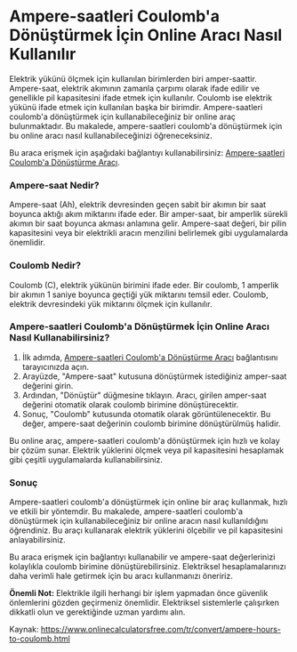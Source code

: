Ampere-saatleri Coulomb'a Dönüştürmek İçin Online Aracı Nasıl Kullanılır
========================================================================

Elektrik yükünü ölçmek için kullanılan birimlerden biri amper-saattir. Ampere-saat, elektrik akımının zamanla çarpımı olarak ifade edilir ve genellikle pil kapasitesini ifade etmek için kullanılır. Coulomb ise elektrik yükünü ifade etmek için kullanılan başka bir birimdir. Ampere-saatleri coulomb'a dönüştürmek için kullanabileceğiniz bir online araç bulunmaktadır. Bu makalede, ampere-saatleri coulomb'a dönüştürmek için bu online aracı nasıl kullanabileceğinizi öğreneceksiniz.

Bu araca erişmek için aşağıdaki bağlantıyı kullanabilirsiniz: [Ampere-saatleri Coulomb'a Dönüştürme Aracı](https://www.onlinecalculatorsfree.com/tr/convert/ampere-hours-to-coulomb.html).

### Ampere-saat Nedir?

Ampere-saat (Ah), elektrik devresinden geçen sabit bir akımın bir saat boyunca aktığı akım miktarını ifade eder. Bir amper-saat, bir amperlik sürekli akımın bir saat boyunca akması anlamına gelir. Ampere-saat değeri, bir pilin kapasitesini veya bir elektrikli aracın menzilini belirlemek gibi uygulamalarda önemlidir.

### Coulomb Nedir?

Coulomb (C), elektrik yükünün birimini ifade eder. Bir coulomb, 1 amperlik bir akımın 1 saniye boyunca geçtiği yük miktarını temsil eder. Coulomb, elektrik devresindeki yük miktarını ölçmek için kullanılır.

### Ampere-saatleri Coulomb'a Dönüştürmek İçin Online Aracı Nasıl Kullanabilirsiniz?

1. İlk adımda, [Ampere-saatleri Coulomb'a Dönüştürme Aracı](https://www.onlinecalculatorsfree.com/tr/convert/ampere-hours-to-coulomb.html) bağlantısını tarayıcınızda açın.
2. Arayüzde, "Ampere-saat" kutusuna dönüştürmek istediğiniz amper-saat değerini girin.
3. Ardından, "Dönüştür" düğmesine tıklayın. Aracı, girilen amper-saat değerini otomatik olarak coulomb birimine dönüştürecektir.
4. Sonuç, "Coulomb" kutusunda otomatik olarak görüntülenecektir. Bu değer, ampere-saat değerinin coulomb birimine dönüştürülmüş halidir.

Bu online araç, ampere-saatleri coulomb'a dönüştürmek için hızlı ve kolay bir çözüm sunar. Elektrik yüklerini ölçmek veya pil kapasitesini hesaplamak gibi çeşitli uygulamalarda kullanabilirsiniz.

### Sonuç

Ampere-saatleri coulomb'a dönüştürmek için online bir araç kullanmak, hızlı ve etkili bir yöntemdir. Bu makalede, ampere-saatleri coulomb'a dönüştürmek için kullanabileceğiniz bir online aracın nasıl kullanıldığını öğrendiniz. Bu araçı kullanarak elektrik yüklerini ölçebilir ve pil kapasitesini anlayabilirsiniz.

Bu araca erişmek için bağlantıyı kullanabilir ve ampere-saat değerlerinizi kolaylıkla coulomb birimine dönüştürebilirsiniz. Elektriksel hesaplamalarınızı daha verimli hale getirmek için bu aracı kullanmanızı öneririz.

**Önemli Not:** Elektrikle ilgili herhangi bir işlem yapmadan önce güvenlik önlemlerini gözden geçirmeniz önemlidir. Elektriksel sistemlerle çalışırken dikkatli olun ve gerektiğinde uzman yardımı alın.

Kaynak: <https://www.onlinecalculatorsfree.com/tr/convert/ampere-hours-to-coulomb.html>